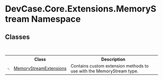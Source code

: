 # DevCase.Core.Extensions.MemoryStream Namespace
 




## Classes
&nbsp;<table><tr><th></th><th>Class</th><th>Description</th></tr><tr><td>![Public class](media/pubclass.gif "Public class")</td><td><a href="T_DevCase_Core_Extensions_MemoryStream_MemoryStreamExtensions">MemoryStreamExtensions</a></td><td>
Contains custom extension methods to use with the MemoryStream type.</td></tr></table>&nbsp;
